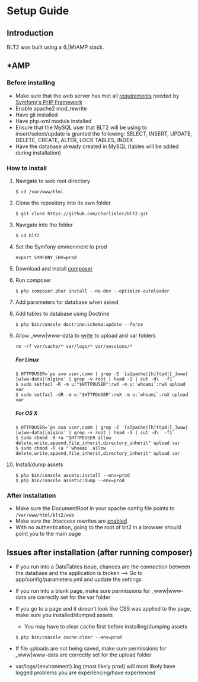 Setup Guide
===========

## Introduction
BLT2 was built using a (L|M)AMP stack.  

## *AMP
### Before installing
* Make sure that the web server has met all [requirements](http://symfony.com/doc/current/reference/requirements.html) needed by [Symfony's PHP Framework](http://symfony.com/)
* Enable apache2 mod_rewrite
* Have git installed
* Have php-xml module installed
* Ensure that the MySQL user that BLT2 will be using to insert/select/update is granted the following: SELECT, INSERT, UPDATE, DELETE, CREATE, ALTER, LOCK TABLES, INDEX
* Have the database already created in MySQL (tables will be added during installation)

### How to install
1. Navigate to web root directory

    ```
    $ cd /var/www/html
    ```
2. Clone the repository into its own folder

    ```
    $ git clone https://github.com/charlielor/blt2.git
    ```
3. Navigate into the folder

    ```
    $ cd blt2
    ```
4. Set the Symfony environment to prod

    ```
    export SYMFONY_ENV=prod
    ```
5. Download and install [composer](https://getcomposer.org/download/)
6. Run composer

    ```
    $ php composer.phar install --no-dev --optimize-autoloader
    ```
7. Add parameters for database when asked
8. Add tables to database using Doctrine

    ```
    $ php bin/console doctrine:schema:update --force
    ```
9. Allow _www|www-data to [write](http://symfony.com/doc/current/book/installation.html#checking-symfony-application-configuration-and-setup) to upload and var folders

    ```
    rm -rf var/cache/* var/logs/* var/sessions/*
    ```
    ##### For Linux
    ```
    $ HTTPDUSER=`ps axo user,comm | grep -E '[a]pache|[h]ttpd|[_]www|[w]ww-data|[n]ginx' | grep -v root | head -1 | cut -d\  -f1`
    $ sudo setfacl -R -m u:"$HTTPDUSER":rwX -m u:`whoami`:rwX upload var
    $ sudo setfacl -dR -m u:"$HTTPDUSER":rwX -m u:`whoami`:rwX upload var
    ```
    ##### For OS X
    ```
    $ HTTPDUSER=`ps axo user,comm | grep -E '[a]pache|[h]ttpd|[_]www|[w]ww-data|[n]ginx' | grep -v root | head -1 | cut -d\  -f1`
    $ sudo chmod -R +a "$HTTPDUSER allow delete,write,append,file_inherit,directory_inherit" upload var
    $ sudo chmod -R +a "`whoami` allow delete,write,append,file_inherit,directory_inherit" upload var
    ```
    
10. Install/dump assets

    ```
    $ php bin/console assets:install --env=prod
    $ php bin/console assetic:dump --env=prod
    ```

### After installation
* Make sure the DocumentRoot in your apache config file points to ```/var/www/html/blt2/web```
* Make sure the .htaccess rewrites are [enabled](http://symfony.com/doc/current/cookbook/configuration/web_server_configuration.html)
* With no authentication, going to the root of blt2 in a browser should point you to the main page

## Issues after installation (after running composer)
* If you run into a DataTables issue, chances are the connection between the database and the application is broken --> Go to app/config/parameters.yml and update the settings
* If you run into a blank page, make sure permissions for _www|www-data are correctly set for the var folder
* If you go to a page and it doesn't look like CSS was applied to the page, make sure you installed/dumped assets
    * You may have to clear cache first before installing/dumping assets
    
    ```
    $ php bin/console cache:clear --env=prod
    ```
* If file uploads are not being saved, make sure permissions for _www|www-data are correctly set for the upload folder
* var/logs/{environment}.log (most likely prod) will most likely have logged problems you are experiencing/have experienced